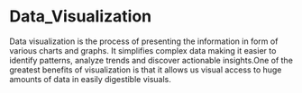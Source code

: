 # Data_Visualization
Data visualization is the process of presenting the information in form of various charts and graphs. It simplifies complex data making it easier to identify patterns, analyze trends and discover actionable insights.One of the greatest benefits of visualization is that it allows us visual access to huge amounts of data in easily digestible visuals.
